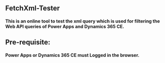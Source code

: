 ## FetchXml-Tester
#### This is an online tool to test the xml query which is used for filtering the Web API queries of Power Apps and Dynamics 365 CE.

## Pre-requisite:
#### Power Apps or Dynamics 365 CE must Logged in the browser.
